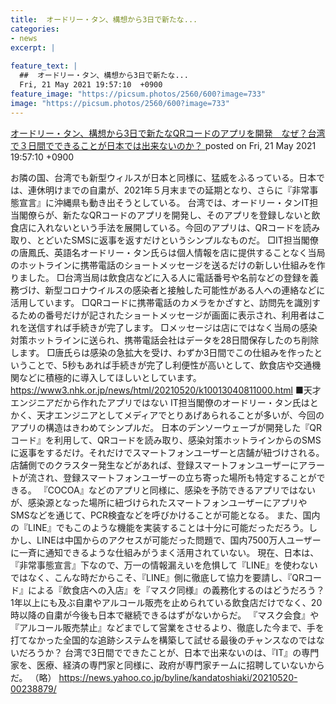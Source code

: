 ```yaml
---
title:  オードリー・タン、構想から3日で新たな...
categories:
- news
excerpt: |
  
feature_text: |
  ##  オードリー・タン、構想から3日で新たな...
  Fri, 21 May 2021 19:57:10  +0900
feature_image: "https://picsum.photos/2560/600?image=733"
image: "https://picsum.photos/2560/600?image=733"
---
```


[ オードリー・タン、構想から3日で新たなQRコードのアプリを開発　なぜ？台湾で３日間でできることが日本では出来ないのか？  ](https://asahi.5ch.net/test/read.cgi/newsplus/1621594630/)
posted on Fri, 21 May 2021 19:57:10  +0900

<!--more-->

お隣の国、台湾でも新型ウィルスが日本と同様に、猛威をふるっている。日本では、連休明けまでの自粛が、2021年５月末までの延期となり、さらに『非常事態宣言』に沖縄県も動き出そうとしている。 台湾では、オードリー・タンIT担当閣僚らが、新たなQRコードのアプリを開発し、そのアプリを登録しないと飲食店に入れないという手法を展開している。今回のアプリは、QRコードを読み取り、とどいたSMSに返事を返すだけというシンプルなものだ。 □IT担当閣僚の唐鳳氏、英語名オードリー・タン氏らは個人情報を店に提供することなく当局のホットラインに携帯電話のショートメッセージを送るだけの新しい仕組みを作りました。 □台湾当局は飲食店などに入る人に電話番号や名前などの登録を義務づけ、新型コロナウイルスの感染者と接触した可能性がある人への連絡などに活用しています。 □QRコードに携帯電話のカメラをかざすと、訪問先を識別するための番号だけが記されたショートメッセージが画面に表示され、利用者はこれを送信すれば手続きが完了します。 □メッセージは店にではなく当局の感染対策ホットラインに送られ、携帯電話会社はデータを28日間保存したのち削除します。 □唐氏らは感染の急拡大を受け、わずか3日間でこの仕組みを作ったということで、5秒もあれば手続きが完了し利便性が高いとして、飲食店や交通機関などに積極的に導入してほしいとしています。 https://www3.nhk.or.jp/news/html/20210520/k10013040811000.html ■天才エンジニアだから作れたアプリではない IT担当閣僚のオードリー・タン氏はとかく、天才エンジニアとしてメディアでとりあげあられることが多いが、今回のアプリの構造はきわめてシンプルだ。 日本のデンソーウェーブが開発した『QRコード』を利用して、QRコードを読み取り、感染対策ホットラインからのSMSに返事をするだけ。それだけでスマートフォンユーザーと店舗が紐づけされる。店舗側でのクラスター発生などがあれば、登録スマートフォンユーザーにアラートが流され、登録スマートフォンユーザーの立ち寄った場所も特定することができる。 『COCOA』などのアプリと同様に、感染を予防できるアプリではないが、感染源となった場所に紐づけられたスマートフォンユーザーにアプリやSMSなどを通じて、PCR検査などを呼びかけることが可能となる。 また、国内の『LINE』でもこのような機能を実装することは十分に可能だっただろう。しかし、LINEは中国からのアクセスが可能だった問題で、国内7500万人ユーザーに一斉に通知できるような仕組みがうまく活用されていない。 現在、日本は、『非常事態宣言』下なので、万一の情報漏えいを危惧して『LINE』を使わないではなく、こんな時だからこそ、『LINE』側に徹底して協力を要請し、『QRコード』による『飲食店への入店』を『マスク同様』の義務化するのはどうだろう？ 1年以上にも及ぶ自粛やアルコール販売を止められている飲食店だけでなく、20時以降の自粛が今後も日本で継続できるはずがないからだ。 『マスク会食』や『アルコール販売禁止』などまでして営業をさせるより、徹底した今まで、手を打てなかった全国的な追跡システムを構築して試せる最後のチャンスなのではないだろうか？ 台湾で3日間でできたことが、日本で出来ないのは、『IT』の専門家を、医療、経済の専門家と同様に、政府が専門家チームに招聘していないからだ。 （略） https://news.yahoo.co.jp/byline/kandatoshiaki/20210520-00238879/
